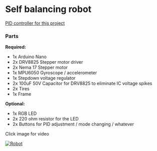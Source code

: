 # Self balancing robot
[PID controller for this project](https://github.com/rekomerio/simple-pid)

### Parts

**Required:**

- 1x Arduino Nano
- 2x DRV8825 Stepper motor driver
- 2x Nema 17 Stepper motor
- 1x MPU6050 Gyroscope / accelerometer
- 1x Stepdown voltage regulator
- 2x 100uF 50V Capacitor for DRV8825 to eliminate IC voltage spikes
- 2x Tires
- 1x Frame

**Optional:**
- 1x RGB LED
- 2x 220 ohm resistor for the LED
- 2x Buttons for PID adjustment / mode changing / whatever

Click image for video

[![Robot](https://raw.githubusercontent.com/rekomerio/self-balancing-robot/master/img/self-balancing-robot.jpg)](http://www.youtube.com/watch?v=9eCU7sBP9oE "Robot")
